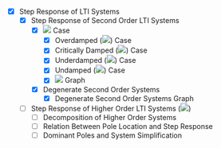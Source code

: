 - [x] Step Response of LTI Systems
  - [x] Step Response of Second Order LTI Systems
    - [x] <img src="https://render.githubusercontent.com/render/math?math=T_0 \neq 0">  Case
      - [x] Overdamped (<img src="https://render.githubusercontent.com/render/math?math=\xi > 1">) Case
      - [x] Critically Damped (<img src="https://render.githubusercontent.com/render/math?math=\xi = 1">) Case
      - [x] Underdamped (<img src="https://render.githubusercontent.com/render/math?math=0 < \xi < 1">) Case
      - [x] Undamped (<img src="https://render.githubusercontent.com/render/math?math=\xi = 0">) Case
      - [x] <img src="https://render.githubusercontent.com/render/math?math=T_0 \neq 0"> Graph
    - [x] Degenerate Second Order Systems
      - [x] Degenerate Second Order Systems Graph
  - [ ] Step Response of Higher Order LTI Systems (<img src="https://render.githubusercontent.com/render/math?math=n > 3">)
    - [ ] Decomposition of Higher Order Systems
    - [ ] Relation Between Pole Location and Step Response
    - [ ] Dominant Poles and System Simplification
